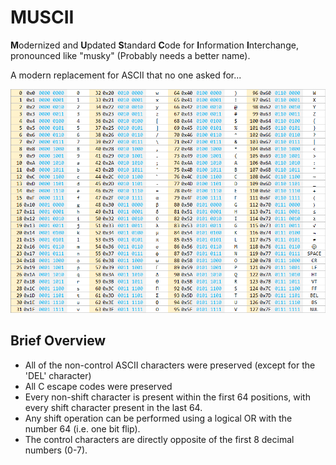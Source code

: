 # MUSCII
**M**odernized and **U**pdated **S**tandard **C**ode for **I**nformation **I**nterchange, pronounced like "musky" (Probably needs a better name).

A modern replacement for ASCII that no one asked for...

![MUSCII](images/MUSCII.png)

## Brief Overview
 * All of the non-control ASCII characters were preserved (except for the 'DEL' character)
 * All C escape codes were preserved
 * Every non-shift character is present within the first 64 positions, with every shift character present in the last 64.
 * Any shift operation can be performed using a logical OR with the number 64 (i.e. one bit flip).
 * The control characters are directly opposite of the first 8 decimal numbers (0-7).
